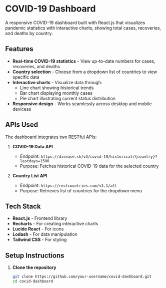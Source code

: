# COVID-19 Dashboard

A responsive COVID-19 dashboard built with React.js that visualizes pandemic statistics with interactive charts, showing total cases, recoveries, and deaths by country.


## Features

* **Real-time COVID-19 statistics** - View up-to-date numbers for cases, recoveries, and deaths
* **Country selection** - Choose from a dropdown list of countries to view specific data
* **Interactive charts** - Visualize data through:
  * Line chart showing historical trends
  * Bar chart displaying monthly cases
  * Pie chart illustrating current status distribution
* **Responsive design** - Works seamlessly across desktop and mobile devicess

## APIs Used

The dashboard integrates two RESTful APIs:

1. **COVID-19 Data API**
   * Endpoint: `https://disease.sh/v3/covid-19/historical/{country}?lastdays=1500`
   * Purpose: Fetches historical COVID-19 data for the selected country

2. **Country List API**
   * Endpoint: `https://restcountries.com/v3.1/all`
   * Purpose: Retrieves list of countries for the dropdown menu

## Tech Stack

* **React.js** - Frontend library
* **Recharts** - For creating interactive charts
* **Lucide React** - For icons
* **Lodash** - For data manipulation
* **Tailwind CSS** - For styling

## Setup Instructions

1. **Clone the repository**
   ```bash
   git clone https://github.com/your-username/covid-dashboard.git
   cd covid-dashboard
